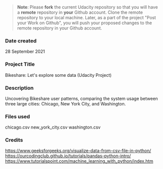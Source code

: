 >**Note**: Please **fork** the current Udacity repository so that you will have a **remote** repository in **your** Github account. Clone the remote repository to your local machine. Later, as a part of the project "Post your Work on Github", you will push your proposed changes to the remote repository in your Github account.

### Date created
28 September 2021

### Project Title
Bikeshare: Let's explore some data (Udacity Project)

### Description
Uncovering Bikeshare user patterns, comparing the system usage between three large cities: Chicago, New York City, and Washington.

### Files used
chicago.csv
new_york_city.csv
washington.csv

### Credits
https://www.geeksforgeeks.org/visualize-data-from-csv-file-in-python/
https://ourcodingclub.github.io/tutorials/pandas-python-intro/
https://www.tutorialspoint.com/machine_learning_with_python/index.htm